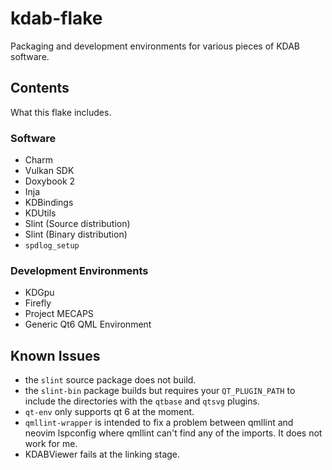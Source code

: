 # kdab-flake

Packaging and development environments for various pieces of KDAB software.

## Contents

What this flake includes.

### Software

- Charm
- Vulkan SDK
- Doxybook 2
- Inja
- KDBindings
- KDUtils
- Slint (Source distribution)
- Slint (Binary distribution)
- ``spdlog_setup``

### Development Environments

- KDGpu
- Firefly
- Project MECAPS
- Generic Qt6 QML Environment

## Known Issues

- the `slint` source package does not build.
- the `slint-bin` package builds but requires your `QT_PLUGIN_PATH` to
  include the directories with the `qtbase` and `qtsvg` plugins.
- `qt-env` only supports qt 6 at the moment.
- `qmllint-wrapper` is intended to fix a problem between qmllint and neovim
  lspconfig where qmllint can't find any of the imports. It does not work for me.
- KDABViewer fails at the linking stage.
